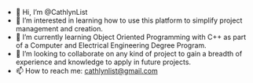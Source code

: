 - 👋 Hi, I’m @CathlynList
- 👀 I’m interested in learning how to use this platform to simplify project management and creation.
- 🌱 I’m currently learning Object Oriented Programming with C++ as part of a Computer and Electrical Engineering Degree Program.
- 💞️ I’m looking to collaborate on any kind of project to gain a breadth of experience and knowledge to apply in future projects.
- 📫 How to reach me: cathlynlist@gmail.com

<!---
CathlynList/CathlynList is a ✨ special ✨ repository because its `README.md` (this file) appears on your GitHub profile.
You can click the Preview link to take a look at your changes.
--->
